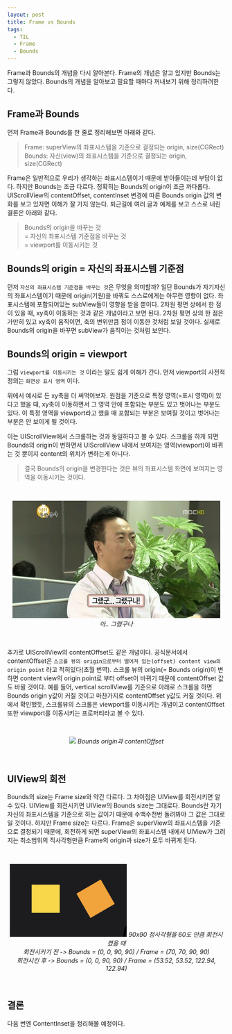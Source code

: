 ```yaml
---
layout: post
title: Frame vs Bounds
tags:
  - TIL
  - Frame
  - Bounds
---
```


Frame과 Bounds의 개념을 다시 알아본다. Frame의 개념은 알고 있지만 Bounds는 그렇지 않았다. Bounds의 개념을 알아보고 필요할 때마다 꺼내보기 위해 정리하려한다.

## Frame과 Bounds
먼저 Frame과 Bounds를 한 줄로 정리해보면 아래와 같다.

> Frame: superView의 좌표시스템을 기준으로 결정되는 origin, size(CGRect)<br/>
> Bounds: 자신(view)의 좌표시스템을 기준으로 결정되는 origin, size(CGRect)

Frame은 일반적으로 우리가 생각하는 좌표시스템이기 때문에 받아들이는데 부담이 없다.
하지만 Bounds는 조금 다르다. 정확히는 Bounds의 origin이 조금 까다롭다.
UIScrollView의 contentOffset, contentInset 변경에 따른 Bounds origin 값의 변화를 보고 있자면 이해가 잘 가지 않는다.
퇴근길에 여러 글과 예제를 보고 스스로 내린 결론은 아래와 같다.

> Bounds의 origin을 바꾸는 것<br/>
> = 자신의 좌표시스템 기준점을 바꾸는 것<br/>
> = viewport를 이동시키는 것

## Bounds의 origin = 자신의 좌표시스템 기준점
먼저 `자신의 좌표시스템 기준점을 바꾸는 것`은 무엇을 의미할까?
일단 Bounds가 자기자신의 좌표시스템이기 때문에 origin(기원)을 바꿔도 스스로에게는 아무런 영향이 없다.
좌표시스템에 포함되어있는 subView들이 영향을 받을 뿐이다. 2차원 평면 상에서 한 점이 있을 때, xy축이 이동하는 것과 같은 개념이라고 보면 된다.
2차원 평면 상의 한 점은 가만히 있고 xy축이 움직이면, 축의 변위만큼 점이 이동한 것처럼 보일 것이다. 실제로 Bounds의 origin을 바꾸면 subView가 움직이는 것처럼 보인다.

## Bounds의 origin = viewport
그럼 `viewport를 이동시키는 것` 이라는 말도 쉽게 이해가 간다.
먼저 viewport의 사전적 정의는 `화면상 표시 영역` 이다.

위에서 예시로 든 xy축을 더 써먹어보자. 원점을 기준으로 특정 영역(=표시 영역)이 있다고 했을 때,
xy축이 이동하면서 그 영역 안에 포함되는 부분도 있고 벗어나는 부분도 있다.
이 특정 영역을 viewport라고 했을 때 포함되는 부분은 보여질 것이고 벗어나는 부분은 안 보이게 될 것이다.

이는 UIScrollView에서 스크롤하는 것과 동일하다고 볼 수 있다.
스크롤을 하게 되면 Bounds의 origin이 변하면서 UIScrollView 내에서 보여지는 영역(viewport)이 바뀌는 것 뿐이지 content의 위치가 변하는게 아니다.

> 결국 Bounds의 origin을 변경한다는 것은 뷰의 좌표시스템 화면에 보여지는 영역을 이동시키는 것이다.

<br>
<p align="center">
   <img src="../images/2021-05-03-til-20210503/1.jpg" />
   <em>아.. 그랬구나</em>
</p>
<br>

추가로 UIScrollView의 contentOffset도 같은 개념이다.
공식문서에서 contentOffset은 `스크롤 뷰의 origin으로부터 떨어져 있는(offset) content view의 origin point` 라고 적혀있다(초월 번역).
스크롤 뷰의 origin(= Bounds origin)이 변하면 content view의 origin point로 부터 offset이 바뀌기 때문에 contentOffset 값도 바뀔 것이다. 
예를 들어, vertical scrollView를 기준으로 아래로 스크롤을 하면 Bounds origin y값이 커질 것이고 마찬가지로 contentOffset y값도 커질 것이다.
위에서 확인했듯, 스크롤뷰의 스크롤은 viewport를 이동시키는 개념이고 contentOffset 또한 viewport를 이동시키는 프로퍼티라고 볼 수 있다.

<br>
<p align="center">
   <img src="../images/2021-05-03-til-20210503/2.gif" width="270" />
   <em>Bounds origin과 contentOffset</em>
</p>
<br>

## UIView의 회전
Bounds의 size는 Frame size와 약간 다르다. 그 차이점은 UIView를 회전시키면 알 수 있다.
UIView를 회전시키면 UIView의 Bounds size는 그대로다. Bounds란 자기 자신의 좌표시스템을 기준으로 하는 값이기 때문에 수백수천번 돌려봐야 그 값은 그대로일 것이다. 하지만 Frame size는 다르다. Frame은 superView의 좌표시스템을 기준으로 결정되기 때문에, 회전하게 되면 superView의 좌표시스템 내에서 
UIView가 그려지는 최소범위의 직사각형만큼 Frame의 origin과 size가 모두 바뀌게 된다.

<br>
<p align="center">
   <img src="../images/2021-05-03-til-20210503/3.jpg" width="270"/>
   <em>90x90 정사각형을 60도 만큼 회전시켰을 때</em><br>
   <em>회전시키기 전 -> Bounds = (0, 0, 90, 90) / Frame = (70, 70, 90, 90)</em><br>
   <em>회전시킨 후 -> Bounds = (0, 0, 90, 90) / Frame = (53.52, 53.52, 122.94, 122.94)</em>
</p>
<br>

## 결론
다음 번엔 ContentInset을 정리해볼 예정이다.